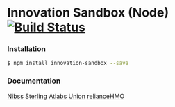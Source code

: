 # Innovation Sandbox (Node) [![Build Status](https://travis-ci.org/enyata/innovation-sandbox-node.svg?branch=master)](https://travis-ci.org/enyata/innovation-sandbox-node)

### Installation

```bash
$ npm install innovation-sandbox --save
```

### Documentation

[Nibss](https://github.com/enyata/innovation-sandbox-node/blob/master/lib/nibss/README.md)
[Sterling](https://github.com/enyata/innovation-sandbox-node/blob/master/lib/sterling/README.md)
[Atlabs](https://github.com/enyata/innovation-sandbox-node/blob/master/lib/atlabs/README.md)
[Union](https://github.com/enyata/innovation-sandbox-node/blob/master/lib/union/README.md)
[relianceHMO](https://github.com/enyata/innovation-sandbox-node/blob/master/lib/relianceHMO/README.md)
